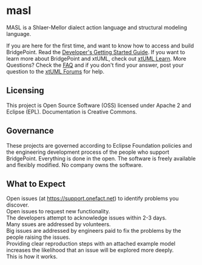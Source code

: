 # masl
MASL is a Shlaer-Mellor dialect action language and structural modeling language.

If you are here for the first time, and want to know how to access and build BridgePoint.  Read the [Developer's Getting Started Guide](https://github.com/xtuml/bridgepoint/blob/master/doc-bridgepoint/process/Developer%20Getting%20Started%20Guide.md).  If you want to learn more about BridgePoint and xtUML, check out [xtUML Learn](https://xtuml.org/learn/).  More Questions? Check the [FAQ](https://github.com/xtuml/bridgepoint/blob/master/doc-bridgepoint/process/FAQ.md) and if you don't find your answer, post your question to the [xtUML Forums](https://xtuml.org/community/forum/xtuml-forum/) for help.

Licensing
---------
This project is Open Source Software (OSS) licensed under Apache 2 and Eclipse (EPL). Documentation is Creative Commons.

Governance
----------
These projects are governed according to Eclipse Foundation policies and the engineering development process of the people who support BridgePoint. Everything is done in the open. The software is freely available and flexibly modified. No company owns the software.

What to Expect
--------------
Open issues (at https://support.onefact.net) to identify problems you discover.  
Open issues to request new functionality.  
The developers attempt to acknowledge issues within 2-3 days.  
Many ssues are addressed by volunteers.  
Big issues are addressed by engineers paid to fix the problems by the people raising the issues.  
Providing clear reproduction steps with an attached example model increases the likelihood that an issue will be explored more deeply.  
This is how it works.  


